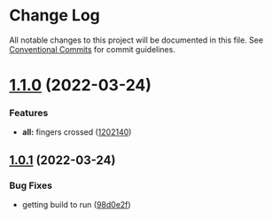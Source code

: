 # Change Log

All notable changes to this project will be documented in this file.
See [Conventional Commits](https://conventionalcommits.org) for commit guidelines.

# [1.1.0](https://github.com/destinio/destin/compare/v1.0.1...v1.1.0) (2022-03-24)


### Features

* **all:** fingers crossed ([1202140](https://github.com/destinio/destin/commit/120214054b6c13b3ac8f622ee38e1d457a04efd1))





## [1.0.1](https://github.com/destinio/destin/compare/v1.0.0...v1.0.1) (2022-03-24)


### Bug Fixes

* getting build to run ([98d0e2f](https://github.com/destinio/destin/commit/98d0e2f346d70a7ce8a32491d2d6b6fba783b0c6))
